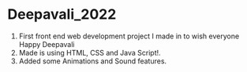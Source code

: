 # Deepavali_2022
1. First front end web development project I made in to wish everyone Happy Deepavali
2. Made is using HTML, CSS and Java Script!.
3. Added some Animations and Sound features.  
